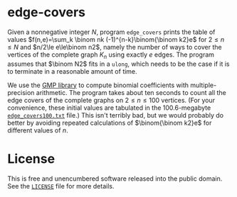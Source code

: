 # edge-covers

Given a nonnegative integer $N$, program `edge_covers` prints the table of
values $f(n,e)=\sum_k \binom nk (-1)^{n-k}\binom{\binom k2}e$ for $2\le n\le N$
and $n/2\le e\le\binom n2$, namely the number of ways to cover the vertices
of the complete graph $K_n$ using exactly $e$ edges. The program assumes
that $\binom N2$ fits in a `ulong`, which needs to be the case if it is
to terminate in a reasonable amount of time.

We use the [GMP library](https://gmplib.org/) to compute binomial coefficients
with multiple-precision arithmetic. The program takes about ten seconds to
count all the edge covers of the complete graphs on $2\le n\le 100$ vertices.
(For your convenience, these initial values are tabulated in the 100.6-megabyte
[`edge_covers100.txt`](edge_covers100.txt) file.) This isn't terribly bad, but
we would probably do better by avoiding repeated calculations of $\binom{\binom k2}e$
for different values of $n$.

# License

This is free and unencumbered software released into the public domain.
See the [`LICENSE`](LICENSE) file for more details.